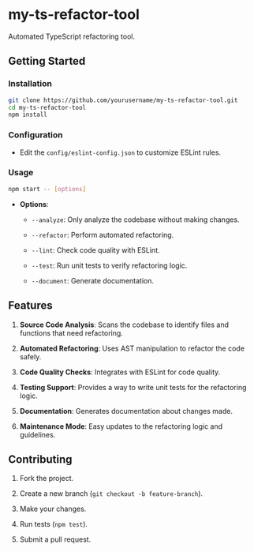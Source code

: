# my-ts-refactor-tool

Automated TypeScript refactoring tool.

## Getting Started

### Installation

```bash
git clone https://github.com/yourusername/my-ts-refactor-tool.git
cd my-ts-refactor-tool
npm install
```

### Configuration

- Edit the `config/eslint-config.json` to customize ESLint rules.

### Usage

```bash
npm start -- [options]
```

- **Options**: 

  - `--analyze`: Only analyze the codebase without making changes.

  - `--refactor`: Perform automated refactoring.

  - `--lint`: Check code quality with ESLint.

  - `--test`: Run unit tests to verify refactoring logic.

  - `--document`: Generate documentation.

## Features

1. **Source Code Analysis**: Scans the codebase to identify files and functions that need refactoring.

2. **Automated Refactoring**: Uses AST manipulation to refactor the code safely.

3. **Code Quality Checks**: Integrates with ESLint for code quality.

4. **Testing Support**: Provides a way to write unit tests for the refactoring logic.

5. **Documentation**: Generates documentation about changes made.

6. **Maintenance Mode**: Easy updates to the refactoring logic and guidelines.

## Contributing

1. Fork the project.

2. Create a new branch (`git checkout -b feature-branch`).

3. Make your changes.

4. Run tests (`npm test`).

5. Submit a pull request.